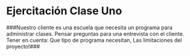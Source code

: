 # Ejercitación Clase Uno

###Nuestro cliente es una escuela que necesita un programa para administrar clases. Pensar preguntas para una entrevista con el cliente. Tener en cuenta: Que tipo de programa necesitan, Las limitaciones del proyecto!###
